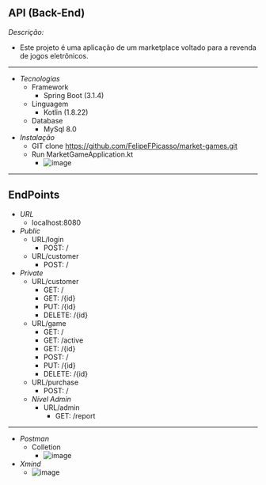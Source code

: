 ## API (Back-End)
*Descrição:*
- Este projeto é uma aplicação de um marketplace voltado para a revenda de jogos eletrônicos.
---
- *Tecnologias*
    - Framework
        - Spring Boot (3.1.4)
    - Linguagem
        - Kotlin (1.8.22)
    - Database
        - MySql 8.0
- *Instalação*
  - GIT clone https://github.com/FelipeFPicasso/market-games.git
  - Run MarketGameApplication.kt
    - ![image](https://github.com/FelipeFPicasso/market-games/assets/127898269/f34151fb-c668-4171-a4f2-14a85225d575)
---
## EndPoints
- *URL*
  - localhost:8080
- *Public*
  - URL/login
    - POST: /
  - URL/customer
    - POST: /
- *Private*
  - URL/customer
    - GET: /
    - GET: /{id}
    - PUT: /{id}
    - DELETE: /{id}
  - URL/game
    - GET: /
    - GET: /active
    - GET: /{id}
    - POST: /
    - PUT: /{id}
    - DELETE: /{id}
  - URL/purchase
    - POST: /
  - *Nível Admin*
    - URL/admin
      - GET: /report
---
- *Postman*
  - Colletion
    - ![image](https://github.com/FelipeFPicasso/market-games/assets/127898269/29e46d2d-e951-4471-9c59-c349916d1d3e)
- *Xmind*
  - ![image](https://github.com/FelipeFPicasso/market-games/assets/127898269/1f7d0374-b7e4-4041-a21f-f98f4170ba75)




    







